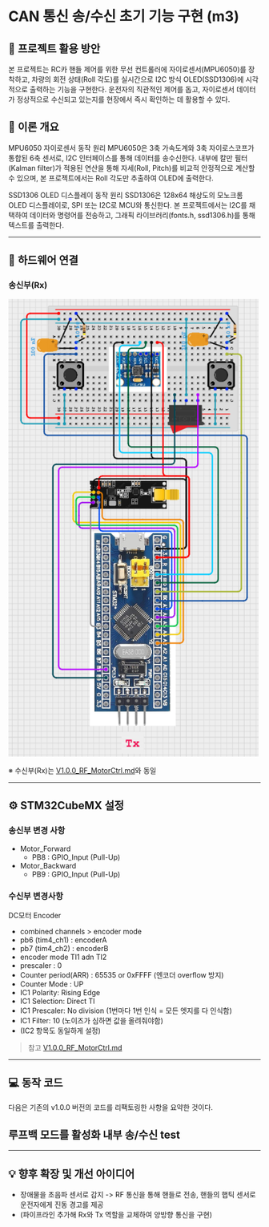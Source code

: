 #  CAN 통신 송/수신 초기 기능 구현 (m3)

## 🎯 프로젝트 활용 방안
본 프로젝트는 RC카 핸들 제어를 위한 무선 컨트롤러에 자이로센서(MPU6050)를 장착하고, 차량의 회전 상태(Roll 각도)를 실시간으로 I2C 방식 OLED(SSD1306)에 시각적으로 출력하는 기능을 구현한다. 운전자의 직관적인 제어를 돕고, 자이로센서 데이터가 정상적으로 수신되고 있는지를 현장에서 즉시 확인하는 데 활용할 수 있다.


## 📖 이론 개요
MPU6050 자이로센서 동작 원리
MPU6050은 3축 가속도계와 3축 자이로스코프가 통합된 6축 센서로, I2C 인터페이스를 통해 데이터를 송수신한다. 내부에 칼만 필터(Kalman filter)가 적용된 연산을 통해 자세(Roll, Pitch)를 비교적 안정적으로 계산할 수 있으며, 본 프로젝트에서는 Roll 각도만 추출하여 OLED에 출력한다.

SSD1306 OLED 디스플레이 동작 원리
SSD1306은 128x64 해상도의 모노크롬 OLED 디스플레이로, SPI 또는 I2C로 MCU와 통신한다. 본 프로젝트에서는 I2C를 채택하여 데이터와 명령어를 전송하고, 그래픽 라이브러리(fonts.h, ssd1306.h)를 통해 텍스트를 출력한다.


---

## 🔌 하드웨어 연결

### 송신부(Rx)
<img src="../wiring_diagram/central_v1.1.0.png" alt="Locker, Encoder RPM 측정 추가 배선도" width="500"/>

※ 수신부(Rx)는 [V1.0.0_RF_MotorCtrl.md](./V1.0.0_RF_MotorCtrl.md)와 동일

---

## ⚙️ STM32CubeMX 설정

### 송신부 변경 사항
- Motor_Forward 
    - PB8 : GPIO_Input (Pull-Up)
- Motor_Backward 
    - PB9 : GPIO_Input (Pull-Up)


### 수신부 변경사항

DC모터 Encoder
- combined channels > encoder mode
- pb6 (tim4_ch1) : encoderA
- pb7 (tim4_ch2) : encoderB
- encoder mode TI1 adn TI2
- prescaler : 0
- Counter period(ARR) : 65535 or 0xFFFF (엔코더 overflow 방지)
- Counter Mode : UP
- IC1 Polarity: Rising Edge
- IC1 Selection: Direct TI
- IC1 Prescaler: No division (1번마다 1번 인식 = 모든 엣지를 다 인식함)
- IC1 Filter: 10 (노이즈가 심하면 값을 올려줘야함)
- (IC2 항목도 동일하게 설정)

> 참고 [V1.0.0_RF_MotorCtrl.md](./V1.0.0_RF_MotorCtrl.md)
---

## 💻 동작 코드
다음은 기존의 v1.0.0 버전의 코드를 리팩토링한 사항을 요약한 것이다.

## 루프백 모드를 활성화 내부 송/수신 test






---

## 💡 향후 확장 및 개선 아이디어
- 장애물을 초음파 센서로 감지 -> RF 통신을 통해 핸들로 전송, 핸들의 햅틱 센서로 운전자에게 진동 경고를 제공 
- (파이프라인 추가해 Rx와 Tx 역할을 교체하여 양방향 통신을 구현)
